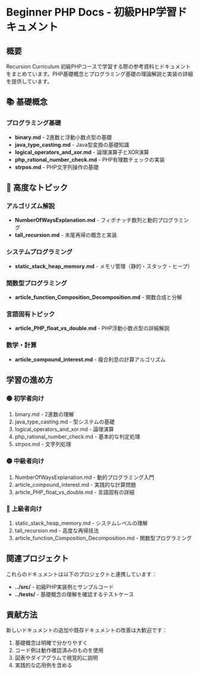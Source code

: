 # Beginner PHP Docs - 初級PHP学習ドキュメント

## 概要
Recursion Curriculum 初級PHPコースで学習する際の参考資料とドキュメントをまとめています。PHP基礎概念とプログラミング基礎の理論解説と実装の詳細を提供しています。

## 📚 基礎概念

### プログラミング基礎
- **binary.md** - 2進数と浮動小数点型の基礎
- **java_type_casting.md** - Java型変換の基礎知識
- **logical_operators_and_xor.md** - 論理演算子とXOR演算
- **php_rational_number_check.md** - PHP有理数チェックの実装
- **strpos.md** - PHP文字列操作の基礎

## 🎯 高度なトピック

### アルゴリズム解説
- **NumberOfWaysExplanation.md** - フィボナッチ数列と動的プログラミング
- **tall_recursion.md** - 末尾再帰の概念と実装

### システムプログラミング
- **static_stack_heap_memory.md** - メモリ管理（静的・スタック・ヒープ）

### 関数型プログラミング
- **article_function_Composition_Decomposition.md** - 関数合成と分解

### 言語固有トピック
- **article_PHP_float_vs_double.md** - PHP浮動小数点型の詳細解説

### 数学・計算
- **article_compound_interest.md** - 複合利息の計算アルゴリズム

## 学習の進め方

### 🟢 初学者向け
1. binary.md - 2進数の理解
2. java_type_casting.md - 型システムの基礎
3. logical_operators_and_xor.md - 論理演算
4. php_rational_number_check.md - 基本的な判定処理
5. strpos.md - 文字列処理

### 🟡 中級者向け
1. NumberOfWaysExplanation.md - 動的プログラミング入門
2. article_compound_interest.md - 実践的な計算問題
3. article_PHP_float_vs_double.md - 言語固有の詳細

### 🔴 上級者向け
1. static_stack_heap_memory.md - システムレベルの理解
2. tall_recursion.md - 高度な再帰技法
3. article_function_Composition_Decomposition.md - 関数型プログラミング

## 関連プロジェクト

これらのドキュメントは以下のプロジェクトと連携しています：

- **../src/** - 初級PHP実装例とサンプルコード
- **../tests/** - 基礎概念の理解を確認するテストケース

## 貢献方法

新しいドキュメントの追加や既存ドキュメントの改善は大歓迎です：

1. 基礎概念は明確で分かりやすく
2. コード例は動作確認済みのものを使用
3. 図表やダイアグラムで視覚的に説明
4. 実践的な応用例を含める